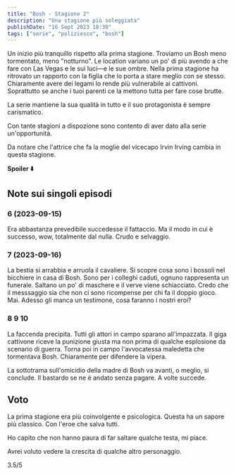 ```yaml
---
title: "Bosh - Stagione 2"
description: "Una stagione più soleggiata"
publishDate: "16 Sept 2023 18:30"
tags: ["serie", "poliziesco", "bosh"]
---
```


Un inizio più tranquillo rispetto alla prima stagione.
Troviamo un Bosh meno tormentato, meno "notturno".
Le location variano un po' di più avendo a che fare con Las Vegas e le sui luci—e le sue ombre.
Nella prima stagione ha ritrovato un rapporto con la figlia che lo porta a stare meglio con se stesso.
Chiaramente avere dei legami lo rende più vulnerabile ai cattivoni.
Soprattutto se anche i tuoi parenti ce la mettono tutta per fare cose brutte.

La serie mantiene la sua qualità in tutto e il suo protagonista è sempre carismatico.

Con tante stagioni a dispozione sono contento di aver dato alla serie un'opportunità.

Da notare che l'attrice che fa la moglie del vicecapo Irvin Irving cambia in questa stagione.

**Spoiler ⬇️**

## Note sui singoli episodi

### 6 (2023-09-15)

Era abbastanza prevedibile succedesse il fattaccio.
Ma il modo in cui è successo, wow, totalmente dal nulla.
Crudo e selvaggio.

### 7 (2023-09-16)

La bestia si arrabbia e arruola il cavaliere.
Si scopre cosa sono i bossoli nel bicchiere in casa di Bosh.
Sono per i colleghi caduti, ognuno rappresenta un funerale.
Saltano un po' di maschere e il verve viene schiacciato.
Credo che il messsaggio sia che non ci sono ricompense per chi fa il doppio gioco.
Mai.
Adesso gli manca un testimone, cosa faranno i nostri eroi?

### 8 9 10

La faccenda precipita. Tutti gli attori in campo sparano all'impazzata. Il giga cattivone riceve la punizione giusta ma non prima di qualche esplosione da scenario di guerra. Torna poi in campo l'avvocatessa maledetta che tormentava Bosh. Chiaramente per difendere la vipera.

La sottotrama sull'omicidio della madre di Bosh va avanti, o meglio, si conclude. Il bastardo se ne è andato senza pagare. A volte succede.

## Voto

La prima stagione era più coinvolgente e psicologica. Questa ha un sapore più classico. Con l'eroe che salva tutti.

Ho capito che non hanno paura di far saltare qualche testa, mi piace.

Avrei voluto vedere la crescita di qualche altro personaggio.

3.5/5
